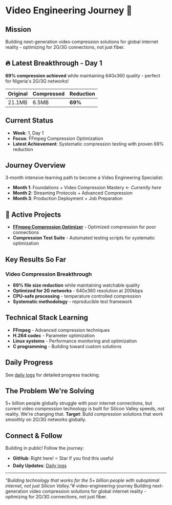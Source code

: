 # Video Engineering Journey 🎥

## Mission
Building next-generation video compression solutions for global internet reality - optimizing for 2G/3G connections, not just fiber.

## 🔥 Latest Breakthrough - Day 1
**69% compression achieved** while maintaining 640x360 quality - perfect for Nigeria's 2G/3G networks!

| Original | Compressed | Reduction |
|----------|------------|-----------|
| 21.1MB   | 6.5MB      | **69%**   |

## Current Status
- **Week**: 1, Day 1
- **Focus**: FFmpeg Compression Optimization  
- **Latest Achievement**: Systematic compression testing with proven 69% reduction

## Journey Overview
3-month intensive learning path to become a Video Engineering Specialist:
- **Month 1**: Foundations + Video Compression Mastery ← *Currently here*
- **Month 2**: Streaming Protocols + Advanced Compression
- **Month 3**: Production Deployment + Job Preparation

## 🚀 Active Projects
- **[FFmpeg Compression Optimizer](./projects/month-1/ffmpeg-experiments/)** - Optimized compression for poor connections
- **Compression Test Suite** - Automated testing scripts for systematic optimization

## Key Results So Far
### Video Compression Breakthrough
- **69% file size reduction** while maintaining watchable quality
- **Optimized for 2G networks** - 640x360 resolution at 200kbps
- **CPU-safe processing** - temperature controlled compression
- **Systematic methodology** - reproducible test framework

## Technical Stack Learning
- **FFmpeg** - Advanced compression techniques
- **H.264 codec** - Parameter optimization  
- **Linux systems** - Performance monitoring and optimization
- **C programming** - Building toward custom solutions

## Daily Progress
See [daily logs](./docs/daily-logs/) for detailed progress tracking.

## The Problem We're Solving
5+ billion people globally struggle with poor internet connections, but current video compression technology is built for Silicon Valley speeds, not reality. We're changing that.
**Target**: Build compression solutions that work smoothly on 2G/3G networks globally.

## Connect & Follow
Building in public! Follow the journey:
- **GitHub**: Right here! ⭐ Star if you find this useful
- **Daily Updates**: [Daily logs](./docs/daily-logs/week-01/)

---
*"Building technology that works for the 5+ billion people with suboptimal internet, not just Silicon Valley."*# video-engineering-journey
Building next-generation video compression solutions for global internet reality - optimizing for 2G/3G connections, not just fiber.
